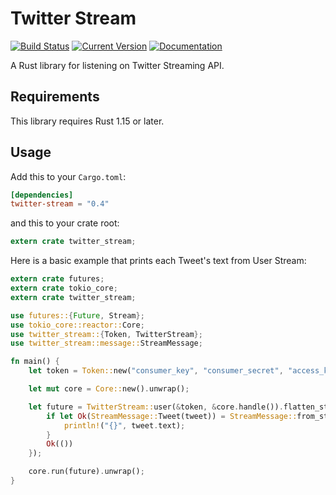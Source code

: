 # Twitter Stream

[![Build Status](https://travis-ci.org/dmizuk/twitter-stream-rs.svg?branch=master)](https://travis-ci.org/dmizuk/twitter-stream-rs/)
[![Current Version](https://img.shields.io/crates/v/twitter-stream.svg)](https://crates.io/crates/twitter-stream)
[![Documentation](https://docs.rs/twitter-stream/badge.svg)](https://docs.rs/twitter-stream/)

A Rust library for listening on Twitter Streaming API.

## Requirements

This library requires Rust 1.15 or later.

## Usage

Add this to your `Cargo.toml`:

```toml
[dependencies]
twitter-stream = "0.4"
```

and this to your crate root:

```rust
extern crate twitter_stream;
```

Here is a basic example that prints each Tweet's text from User Stream:

```rust
extern crate futures;
extern crate tokio_core;
extern crate twitter_stream;

use futures::{Future, Stream};
use tokio_core::reactor::Core;
use twitter_stream::{Token, TwitterStream};
use twitter_stream::message::StreamMessage;

fn main() {
    let token = Token::new("consumer_key", "consumer_secret", "access_key", "access_secret");

    let mut core = Core::new().unwrap();

    let future = TwitterStream::user(&token, &core.handle()).flatten_stream().for_each(|json| {
        if let Ok(StreamMessage::Tweet(tweet)) = StreamMessage::from_str(&json) {
            println!("{}", tweet.text);
        }
        Ok(())
    });

    core.run(future).unwrap();
}
```
